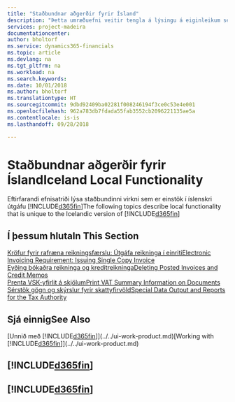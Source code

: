 ```yaml
---
title: "Staðbundnar aðgerðir fyrir Ísland"
description: "Þetta umræðuefni veitir tengla á lýsingu á eiginleikum sem eru sérstaklega fyrir íslenska útgáfu Dynamics 365 Business Central."
services: project-madeira
documentationcenter: 
author: bholtorf
ms.service: dynamics365-financials
ms.topic: article
ms.devlang: na
ms.tgt_pltfrm: na
ms.workload: na
ms.search.keywords: 
ms.date: 10/01/2018
ms.author: bholtorf
ms.translationtype: HT
ms.sourcegitcommit: 9dbd92409ba02281f008246194f3ce0c53e4e001
ms.openlocfilehash: 962a783db7fdada55fab3552cb2096221135ae5a
ms.contentlocale: is-is
ms.lasthandoff: 09/28/2018

---
```

# <a name="iceland-local-functionality"></a><span data-ttu-id="21eca-103">Staðbundnar aðgerðir fyrir Ísland</span><span class="sxs-lookup"><span data-stu-id="21eca-103">Iceland Local Functionality</span></span>
<span data-ttu-id="21eca-104">Eftirfarandi efnisatriði lýsa staðbundinni virkni sem er einstök í íslenskri útgáfu [!INCLUDE[d365fin](../../includes/d365fin_md.md)]</span><span class="sxs-lookup"><span data-stu-id="21eca-104">The following topics describe local functionality that is unique to the Icelandic version of [!INCLUDE[d365fin](../../includes/d365fin_md.md)]</span></span>

## <a name="in-this-section"></a><span data-ttu-id="21eca-105">Í þessum hluta</span><span class="sxs-lookup"><span data-stu-id="21eca-105">In This Section</span></span>  
[<span data-ttu-id="21eca-106">Kröfur fyrir rafræna reikningsfærslu: Útgáfa reikninga í einriti</span><span class="sxs-lookup"><span data-stu-id="21eca-106">Electronic Invoicing Requirement: Issuing Single Copy Invoice</span></span>](electronic-invoicing-requirement-issuing-single-copy-invoice.md)  
[<span data-ttu-id="21eca-107">Eyðing bókaðra reikninga og kreditreikninga</span><span class="sxs-lookup"><span data-stu-id="21eca-107">Deleting Posted Invoices and Credit Memos</span></span>](deleting-posted-invoices-and-credit-memos.md)  
[<span data-ttu-id="21eca-108">Prenta VSK-yfirlit á skjölum</span><span class="sxs-lookup"><span data-stu-id="21eca-108">Print VAT Summary Information on Documents</span></span>](how-to-print-vat-summary-information-on-documents.md)  
[<span data-ttu-id="21eca-109">Sérstök gögn og skýrslur fyrir skattyfirvöld</span><span class="sxs-lookup"><span data-stu-id="21eca-109">Special Data Output and Reports for the Tax Authority</span></span>](special-data-output-and-reports-for-the-tax-authority.md)  

## <a name="see-also"></a><span data-ttu-id="21eca-110">Sjá einnig</span><span class="sxs-lookup"><span data-stu-id="21eca-110">See Also</span></span>
<span data-ttu-id="21eca-111">[Unnið með [!INCLUDE[d365fin](../../includes/d365fin_md.md)]](../../ui-work-product.md)</span><span class="sxs-lookup"><span data-stu-id="21eca-111">[Working with [!INCLUDE[d365fin](../../includes/d365fin_md.md)]](../../ui-work-product.md)</span></span>  

## [!INCLUDE[d365fin](../../includes/free_trial_md.md)]  
## [!INCLUDE[d365fin](../../includes/training_link_md.md)]

